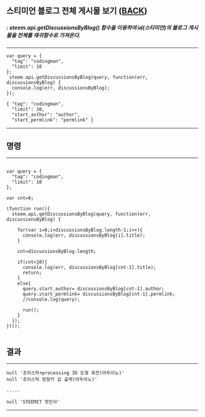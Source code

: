 
## 스티미언 블로그 전체 게시물 보기 ([BACK](README.md))
##### : steem.api.getDiscussionsByBlog() 함수을 이용하여 id(스티미언)의 블로그 게시물을 전체를 재귀함수로 가져온다.
-----
```
var query = {
  "tag": "codingman",
  "limit": 10
};
 steem.api.getDiscussionsByBlog(query, function(err, discussionsByBlog) {
  console.log(err, discussionsByBlog);
});
```
```
{ "tag": "codingman",
  "limit": 10,
  "start_author": "author",
  "start_permlink": "permlink" }
```
-----
## 명령
-----
```

var query = {
  "tag": "codingman",
  "limit": 10
};

var cnt=0;

(function run(){
  steem.api.getDiscussionsByBlog(query, function(err, discussionsByBlog) {    

    for(var i=0;i<discussionsByBlog.length-1;i++){
      console.log(err, discussionsByBlog[i].title);     
    }

    cnt=discussionsByBlog.length;

    if(cnt<10){
      console.log(err, discussionsByBlog[cnt-1].title);     
      return;
    }
    else{
      query.start_author= discussionsByBlog[cnt-1].author;
      query.start_permlink= discussionsByBlog[cnt-1].permlink;
      //console.log(query);

      run();
    }
  });
})();


```
## 결과
-----
```
null '조이스틱+processing 3D 도형 회전(아두이노)'
null '조이스틱 방향키 값 출력(아두이노)'

.....

null 'STEEMIT 첫인사'

```
-----
